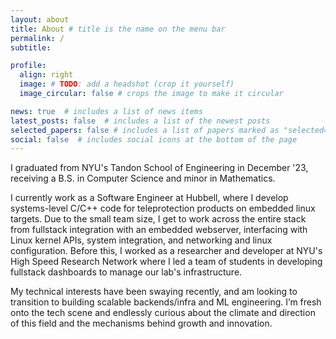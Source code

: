 ```yaml
---
layout: about
title: About # title is the name on the menu bar
permalink: /
subtitle: 

profile:
  align: right
  image: # TODO: add a headshot (crop it yourself)
  image_circular: false # crops the image to make it circular

news: true  # includes a list of news items
latest_posts: false  # includes a list of the newest posts
selected_papers: false # includes a list of papers marked as "selected={true}"
social: false  # includes social icons at the bottom of the page
---
```


I graduated from NYU's Tandon School of Engineering in December '23, receiving a B.S. in Computer Science and minor in Mathematics. 

I currently work as a Software Engineer at Hubbell, where I develop systems-level C/C++ code for teleprotection products on embedded linux targets. Due to the small team size, I get to work across the entire stack from fullstack integration with an embedded webserver, interfacing with Linux kernel APIs, system integration, and networking and linux configuration. Before this, I worked as a researcher and developer at NYU's High Speed Research Network where I led a team of students in developing fullstack dashboards to manage our lab's infrastructure.

My technical interests have been swaying recently, and am looking to transition to building scalable backends/infra and ML engineering. I’m fresh onto the tech scene and endlessly curious about the climate and direction of this field and the mechanisms behind growth and innovation.